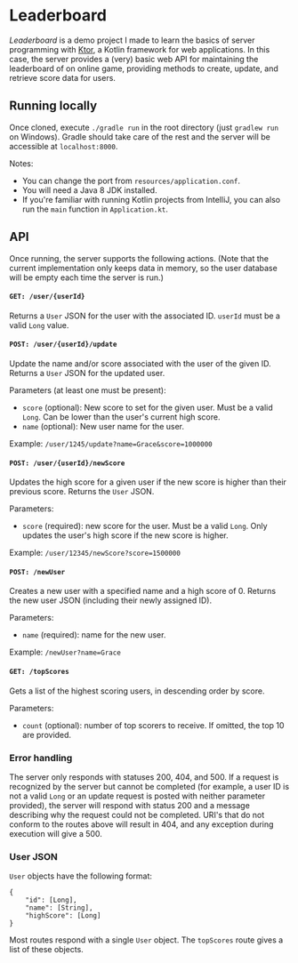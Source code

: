 # Leaderboard

_Leaderboard_ is a demo project I made to learn the basics of server programming with [Ktor](https://ktor.io/), a Kotlin framework for web applications. In this case, the server provides a (very) basic web API for maintaining the leaderboard of on online game, providing methods to create, update, and retrieve score data for users.

## Running locally

Once cloned, execute `./gradle run` in the root directory (just `gradlew run` on Windows). Gradle should take care of the rest and the server will be accessible at `localhost:8000`. 

Notes:
* You can change the port from `resources/application.conf`.
* You will need a Java 8 JDK installed.
* If you're familiar with running Kotlin projects from IntelliJ, you can also run the `main` function in `Application.kt`.

## API

Once running, the server supports the following actions. (Note that the current implementation only keeps data in memory, so the user database will be empty each time the server is run.)

#### `GET: /user/{userId}`

Returns a `User` JSON for the user with the associated ID. `userId` must be a valid `Long` value.

#### `POST: /user/{userId}/update`

Update the name and/or score associated with the user of the given ID. Returns a `User` JSON for the updated user.

Parameters (at least one must be present):
* `score` (optional): New score to set for the given user. Must be a valid `Long`. Can be lower than the user's current high score.
* `name` (optional): New user name for the user.

Example: `/user/1245/update?name=Grace&score=1000000`

#### `POST: /user/{userId}/newScore`

Updates the high score for a given user if the new score is higher than their previous score. Returns the `User` JSON.

Parameters:
* `score` (required): new score for the user. Must be a valid `Long`. Only updates the user's high score if the new score is higher.

Example: `/user/12345/newScore?score=1500000`

#### `POST: /newUser`

Creates a new user with a specified name and a high score of 0. Returns the new user JSON (including their newly assigned ID).

Parameters:
* `name` (required): name for the new user.

Example: `/newUser?name=Grace`

#### `GET: /topScores`

Gets a list of the highest scoring users, in descending order by score.

Parameters:
* `count` (optional): number of top scorers to receive. If omitted, the top 10 are provided.

### Error handling

The server only responds with statuses 200, 404, and 500. If a request is recognized by the server but cannot be completed (for example, a user ID is not a valid `Long` or an update request is posted with neither parameter provided), the server will respond with status 200 and a message describing why the request could not be completed. URI's that do not conform to the routes above will result in 404, and any exception during execution will give a 500.

### User JSON

`User` objects have the following format:
```$xslt
{
    "id": [Long],
    "name": [String],
    "highScore": [Long]
}
```

Most routes respond with a single `User` object. The `topScores` route gives a list of these objects.